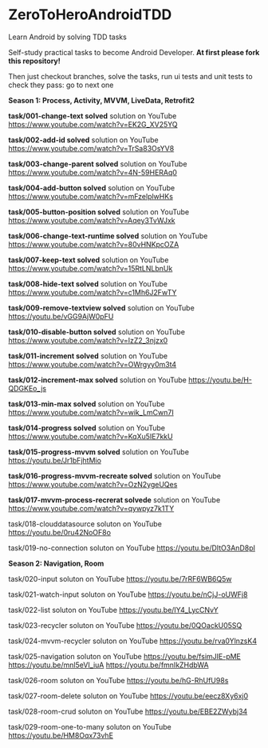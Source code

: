 # ZeroToHeroAndroidTDD
Learn Android by solving TDD tasks

Self-study practical tasks to become Android Developer. <strong>At first please fork this repository!</strong>

Then just checkout branches, solve the tasks, run ui tests and unit tests to check they pass: go to next one

<b>Season 1: Process, Activity, MVVM, LiveData, Retrofit2</b>

**task/001-change-text solved** solution on YouTube https://www.youtube.com/watch?v=EK2G_XV25YQ

**task/002-add-id solved** solution on YouTube https://www.youtube.com/watch?v=TrSa83OsYV8

**task/003-change-parent solved** solution on YouTube https://www.youtube.com/watch?v=4N-59HERAq0

**task/004-add-button solved** solution on YouTube https://www.youtube.com/watch?v=mFzelplwHKs

**task/005-button-position solved** solution on YouTube https://www.youtube.com/watch?v=Aqey3TvWJxk

**task/006-change-text-runtime solved** solution on YouTube https://www.youtube.com/watch?v=80vHNKpcOZA

**task/007-keep-text solved** solution on YouTube https://www.youtube.com/watch?v=15RtLNLbnUk

**task/008-hide-text solved** solution on YouTube https://www.youtube.com/watch?v=c1Mh6J2FwTY

**task/009-remove-textview solved** solution on YouTube https://youtu.be/vGG9AjW0pFU

**task/010-disable-button solved** solution on YouTube https://www.youtube.com/watch?v=IzZ2_3njzx0

**task/011-increment solved** solution on YouTube https://www.youtube.com/watch?v=OWrgyy0m3t4

**task/012-increment-max solved** solution on YouTube https://youtu.be/H-QDGKEo_js

**task/013-min-max solved** solution on YouTube https://www.youtube.com/watch?v=wik_LmCwn7I

**task/014-progress solved** solution on YouTube https://www.youtube.com/watch?v=KqXu5IE7kkU

**task/015-progress-mvvm solved** solution on YouTube https://youtu.be/Jr1bFjhtMio

**task/016-progress-mvvm-recreate solved** solution on YouTube https://www.youtube.com/watch?v=OzN2ygeUQes

**task/017-mvvm-process-recrerat solvede** solution on YouTube https://www.youtube.com/watch?v=qywpyz7k1TY

task/018-clouddatasource soluton on YouTube https://youtu.be/0ru42NoOF8o

task/019-no-connection soluton on YouTube https://youtu.be/DItO3AnD8pI

<b>Season 2: Navigation, Room</b>

task/020-input soluton on YouTube https://youtu.be/7rRF6WB6Q5w

task/021-watch-input soluton on YouTube https://youtu.be/nCjJ-oUWFj8

task/022-list soluton on YouTube https://youtu.be/IY4_LycCNvY

task/023-recycler soluton on YouTube https://youtu.be/0QOackU05SQ

task/024-mvvm-recycler soluton on YouTube https://youtu.be/rva0YlnzsK4

task/025-navigation soluton on YouTube https://youtu.be/fsimJIE-pME https://youtu.be/mnl5eVI_iuA https://youtu.be/fmnIkZHdbWA

task/026-room soluton on YouTube https://youtu.be/hG-RhUfU98s

task/027-room-delete soluton on YouTube https://youtu.be/eecz8Xy6xj0

task/028-room-crud soluton on YouTube https://youtu.be/EBE2ZWybj34

task/029-room-one-to-many soluton on YouTube https://youtu.be/HM8Oqx73vhE
